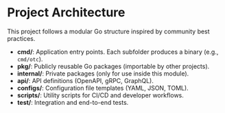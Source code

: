 # Project Architecture

This project follows a modular Go structure inspired by community best practices.

- **cmd/**: Application entry points. Each subfolder produces a binary (e.g., `cmd/otc`).
- **pkg/**: Publicly reusable Go packages (importable by other projects).
- **internal/**: Private packages (only for use inside this module).
- **api/**: API definitions (OpenAPI, gRPC, GraphQL).
- **configs/**: Configuration file templates (YAML, JSON, TOML).
- **scripts/**: Utility scripts for CI/CD and developer workflows.
- **test/**: Integration and end-to-end tests.

